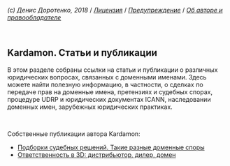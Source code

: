 *(c) Денис Доротенко, 2018* / *[Лицензия](https://github.com/xCounsel/kardamon/blob/master/Russian/LICENSE.md)* / *[Предупреждение](https://github.com/xCounsel/kardamon/blob/master/Russian/DISCLAIMER.md)* / *[Об авторе и правообладателе](http://dorotenko.pro/about/)*

<br/>

## Kardamon. Статьи и публикации

В этом разделе собраны ссылки на статьи и публикации о различных юридических вопросах, связанных с доменными именами. Здесь можете найти полезную информацию, в частности, о сделках по передаче прав на доменные имена, претензиях и судебных спорах, процедуре UDRP и юридических документах ICANN, наследовании доменных имен, зарубежных юридических практиках.

<br/>

Собственные публикации автора Kardamon:
* [Подборки судебных решений. Такие разные доменные споры](http://dorotenko.pro/court-cases-domains/)
* [Ответственность в 3D: дистрибьютор, дилер, домен](http://dorotenko.pro/dealers-and-domains/)

<br/>
